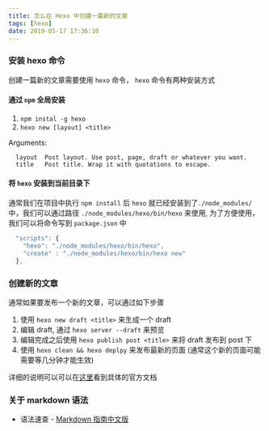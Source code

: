 ```yaml
---
title: 怎么在 Hexo 中创建一篇新的文章
tags: [hexo]
date: 2019-05-17 17:36:10
---
```


### 安装 hexo 命令

创建一篇新的文章需要使用 `hexo` 命令， `hexo` 命令有两种安装方式

#### 通过 `npm` 全局安装

   1. `npm instal -g hexo`
   2. `hexo new [layout] <title>`

Arguments:

```none
  layout  Post layout. Use post, page, draft or whatever you want.
  title   Post title. Wrap it with quotations to escape.
```

#### 将 `hexo` 安装到当前目录下

通常我们在项目中执行 `npm install` 后 `hexo` 就已经安装到了`./node_modules/` 中，我们可以通过路径 `./node_modules/hexo/bin/hexo` 来使用, 为了方便使用，我们可以将命令写到 `package.json` 中

```javascript
  "scripts": {
    "hexo": "./node_modules/hexo/bin/hexo",
    "create" : "./node_modules/hexo/bin/hexo new"
  },
```

### 创建新的文章

通常如果要发布一个新的文章，可以通过如下步骤

1. 使用 `hexo new draft <title>` 来生成一个 draft
2. 编辑 draft, 通过 `hexo server --draft` 来预览
3. 编辑完成之后使用 `hexo publish post <title>` 来将 draft 发布到 post 下
4. 使用 `hexo clean && hexo deplpy` 来发布最新的页面 (通常这个新的页面可能需要等几分钟才能生效)

详细的说明可以可以在[这里](https://hexo.io/docs/writing)看到具体的官方文档

### 关于 markdown 语法

- 语法速查 - [Markdown 指南中文版](https://www.markdown.xyz/basic-syntax)
